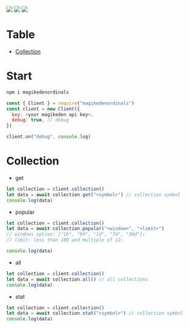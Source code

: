 <p ="center">
   <img src="https://img.shields.io/npm/dt/magikedenordinals?style=for-the-badge">
   <img src="https://img.shields.io/npm/v/magikedenordinals?style=for-the-badge">
   <a href = "https://discord.com/invite/zMpN575jyD" > <img src="https://img.shields.io/badge/Server-Invite-brightgreen" href = "">
   </a>
</p>

# Table 
- [Collection](#Collection)

# Start
```bash
npm i magikedenordinals
```

```js
const { Client } = require("magikedenordinals")
const client = new Client({
  key: <your magikeden api key>,
  debug: true, // debug
})

client.on("debug", console.log)
```

# Collection
+ get
```js
let collection = client.collection()
let data = await collection.get("<symbol>") // collection symbol
console.log(data)
```

+ popular
```js
let collection = client.collection()
let data = await collection.popular("<window>", "<limit>")
// windows option: ["1h", "6h", "1d", "7d", "30d"];
// limit: less than 100 and multiple of 12;

console.log(data)
```

+ all
```js
let collection = client.collection()
let data = await collection.all() // all collections
console.log(data)
```

+ stat
```js
let collection = client.collection()
let data = await collection.stat("<symbol>") // collection symbol
console.log(data)
```